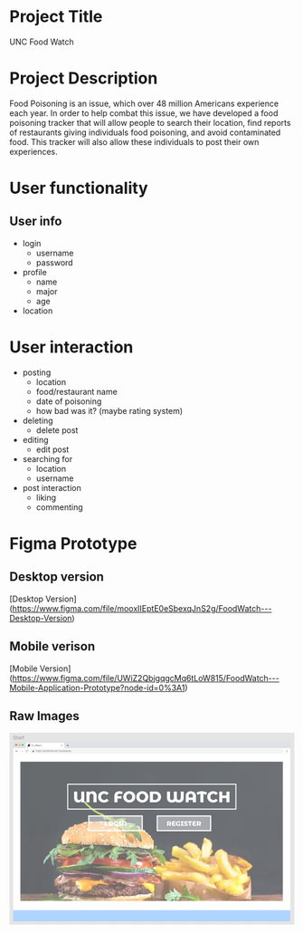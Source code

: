 # Project Title

UNC Food Watch

# Project Description

Food Poisoning is an issue, which over 48 million Americans experience each year. In order to help combat this issue, we have developed a food poisoning tracker that will allow people to search their location, find reports of restaurants giving individuals food poisoning, and avoid contaminated food. This tracker will also allow these individuals to post their own experiences.

# User functionality

## User info

- login
  - username
  - password
- profile
  - name
  - major
  - age
- location

# User interaction

- posting
  - location
  - food/restaurant name
  - date of poisoning
  - how bad was it? (maybe rating system)
- deleting
  - delete post
- editing
  - edit post
- searching for
  - location
  - username
- post interaction
  - liking
  - commenting

# Figma Prototype

## Desktop version

[Desktop Version] (https://www.figma.com/file/mooxIIEptE0eSbexqJnS2g/FoodWatch---Desktop-Version)

## Mobile verison

[Mobile Version] (https://www.figma.com/file/UWiZ2QbjgqgcMq6tLoW815/FoodWatch---Mobile-Application-Prototype?node-id=0%3A1)

## Raw Images

![My animated logo](docs/images/start-figma.jpg)
